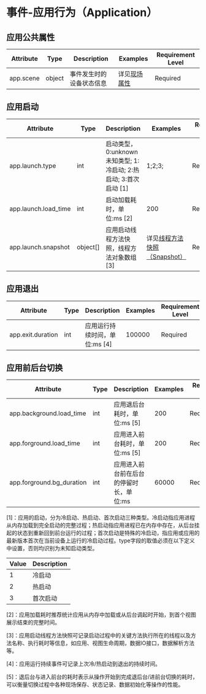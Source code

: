 
# 事件-应用行为（Application）

## 应用公共属性

| Attribute | Type | Description | Examples | Requirement Level |
| -- | -- | -- | -- | -- |
| app.scene | object | 事件发生时的设备状态信息 | 详见[现场属性](./event_common_scene.md) | Required |

## 应用启动

| Attribute | Type | Description | Examples | Requirement Level |
| -- | -- | -- | -- | -- |
| app.launch.type | int | 启动类型，0:unknown未知类型; 1:冷启动; 2:热启动; 3:首次启动 [1] | 1;2;3; | Required |
| app.launch.load_time | int | 启动加载耗时，单位:ms [2] | 200 | Required |
| app.launch.snapshot | object[] | 应用启动线程方法快照，线程方法对象数组 [3] | 详见[线程方法快照（Snapshot）](./event_user_action.md#线程方法快照snapshot) | Recommended |

## 应用退出

| Attribute | Type | Description | Examples | Requirement Level |
| -- | -- | -- | -- | -- |
| app.exit.duration | int | 应用运行持续时间，单位:ms [4] | 100000 | Required |

## 应用前后台切换

| Attribute | Type | Description | Examples | Requirement Level |
| -- | -- | -- | -- | -- |
| app.background.load_time | int | 应用退后台耗时，单位:ms [5] | 200 | Required |
| app.forground.load_time | int | 应用进入前台耗时，单位:ms [5] | 200 | Required |
| app.forground.bg_duration | int | 应用进入前台前在后台的停留时长，单位:ms | 60000 | Recommended |

[1]：应用的启动，分为冷启动、热启动、首次启动三种类型。冷启动指应用进程从内存加载到完全启动的完整过程；热启动指应用进程已在内存中存在，从后台挂起的状态到重新回到前台运行的过程；首次启动是特殊的冷启动，指应用或应用的最新版本首次在当前设备上运行的冷启动过程。type字段的取值必须在以下定义中设置，否则均识别为未知启动类型。

| Value | Description |
| -- | -- |
| 1 | 冷启动 |
| 2 | 热启动 |
| 3 | 首次启动 |

[2]：应用加载耗时推荐统计应用从内存中加载或从后台调起时开始，到首个视图展示结束的完整时间。

[3]：应用启动线程方法快照可记录启动过程中的关键方法执行所在的线程以及方法名称、执行耗时等信息，如应用、视图生命周期，数据IO接口，数据解析方法等。

[4]：应用运行持续事件可记录上次冷/热启动到退出的持续时间。

[5]：退后台与进入前台的耗时表示从操作开始到完成退后台/进前台切换的耗时，可以衡量切换过程中各种现场保存、状态记录、数据初始化等操作的性能。
